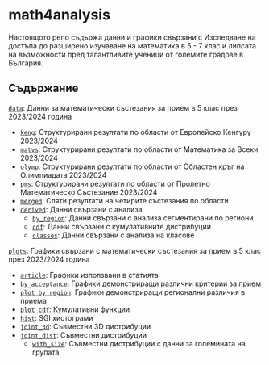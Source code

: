 # math4analysis

Настоящото репо съдържа данни и графики свързани с Изследване на достъпа до разширено изучаване на математика в 5 - 7 клас и липсата на възможности пред талантливите ученици от големите градове в България.

## Съдържание

[`data`]:  Данни за математически състезания за прием в 5 клас през 2023/2024 година
- [`keng`]:    Структурирани резултати по области oт Европейско Кенгуру 2023/2024
- [`matvs`]:   Структурирани резултати по области oт Математика за Всеки 2023/2024
- [`olymp`]:   Структурирани резултати по области oт Областен кръг на Олимпиадата 2023/2024
- [`pms`]:     Структурирани резултати по области oт Пролетно Математическо Състезание 2023/2024 
- [`merged`]:  Сляти резултати на четирите състезания по области
- [`derived`]: Данни свързани с анализа
   - [`by_region`]: Данни свързани с анализа сегментирани по региони
   - [`cdf`]:       Данни свързани с кумулативните дистрибуции
   - [`classes`]:   Данни свързани с анализа на класове


[`plots`]:  Графики свързани с математически състезания за прием в 5 клас през 2023/2024 година
- [`article`]:         Графики използвани в статията
- [`by_acceptance`]:   Графики демонстриращи различни критерии за прием 
- [`plot_by_region`]:       Графики демонстриращи регионални различия в приема
- [`plot_cdf`]:             Кумулативни функции
- [`hist`]:            SGI хистограми
- [`joint_3d`]:        Съвместни 3D дистрибуции
- [`joint_dist`]:      Съвместни дистрибуции
   - [`with_size`]:        Съвместни дистрибуции с данни за големината на групата

[`data`]: https://github.com/nouuata/math4analysis/tree/main/data
[`keng`]: https://github.com/nouuata/math4analysis/tree/main/data/keng
[`matvs`]: https://github.com/nouuata/math4analysis/tree/main/data/matvs
[`olymp`]: https://github.com/nouuata/math4analysis/tree/main/data/olymp
[`pms`]: https://github.com/nouuata/math4analysis/tree/main/data/pms
[`merged`]: https://github.com/nouuata/math4analysis/tree/main/data/merged
[`derived`]: https://github.com/nouuata/math4analysis/tree/main/data/derived
[`by_region`]: https://github.com/nouuata/math4analysis/tree/main/data/derived/by_region
[`cdf`]: https://github.com/nouuata/math4analysis/tree/main/data/derived/cdf
[`classes`]: https://github.com/nouuata/math4analysis/tree/main/data/derived/classes
[`plots`]: https://github.com/nouuata/math4analysis/tree/main/plots
[`article`]: https://github.com/nouuata/math4analysis/tree/main/plots/article
[`by_acceptance`]: https://github.com/nouuata/math4analysis/tree/main/plots/by_acceptance
[`plot_by_region`]: https://github.com/nouuata/math4analysis/tree/main/plots/by_region
[`plot_cdf`]: https://github.com/nouuata/math4analysis/tree/main/plots/cdf
[`hist`]: https://github.com/nouuata/math4analysis/tree/main/plots/hist
[`joint_3d`]: https://github.com/nouuata/math4analysis/tree/main/plots/joint_3d
[`joint_dist`]: https://github.com/nouuata/math4analysis/tree/main/plots/joint_dist
[`with_size`]: https://github.com/nouuata/math4analysis/tree/main/plots/joint_dist/with_size